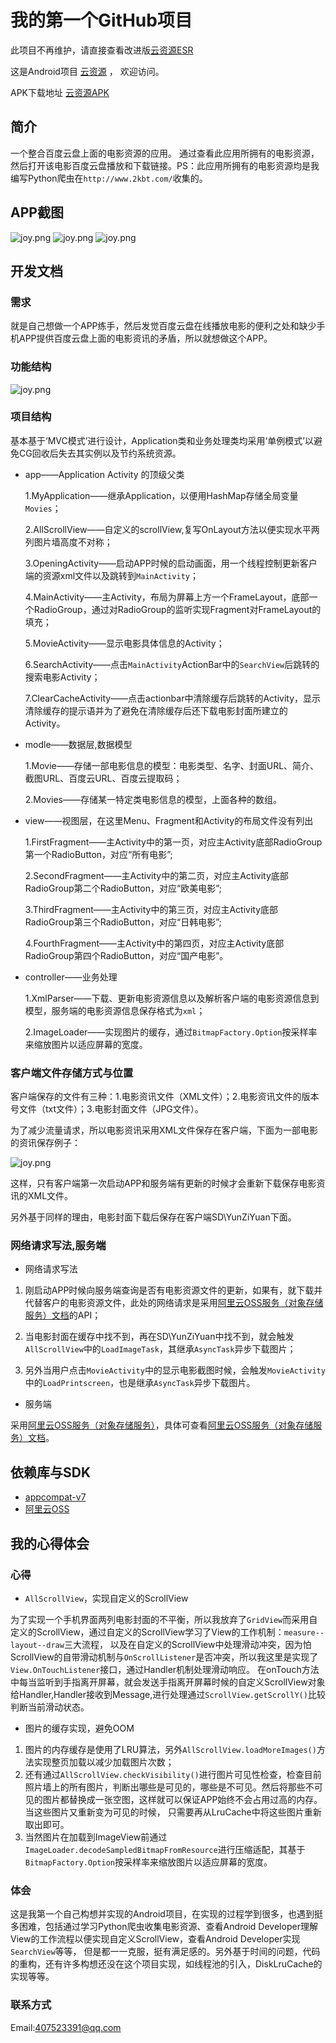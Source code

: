 # 我的第一个GitHub项目

此项目不再维护，请直接查看改进版[云资源ESR](https://github.com/abbenyyyyyy/yunziyuanESR) 

这是Android项目 [云资源](https://github.com/abbenyyyyyy/YunZiYuan.git) ，
欢迎访问。

APK下载地址 [云资源APK](http://pan.baidu.com/share/link?shareid=1753143903&uk=1946758570&from=homehot)

## 简介

一个整合百度云盘上面的电影资源的应用。
通过查看此应用所拥有的电影资源，然后打开该电影百度云盘播放和下载链接。PS：此应用所拥有的电影资源均是我编写Python爬虫在`http://www.2kbt.com/`收集的。

## APP截图

![joy.png](http://img1.ph.126.net/Gujhjr0K-lEhAmB4_cClpQ==/6630734613678014239.jpg)
![joy.png](http://img1.ph.126.net/Z2W29hEes4f6feLfP4XfxQ==/6619066596282626107.jpg)
![joy.png](http://img1.ph.126.net/qpbrXbedMy2GzwjivqCHqg==/6630525706468034365.jpg)

## 开发文档

### 需求

就是自己想做一个APP练手，然后发觉百度云盘在线播放电影的便利之处和缺少手机APP提供百度云盘上面的电影资讯的矛盾，所以就想做这个APP。

### 功能结构

![joy.png](http://img0.ph.126.net/wVAZmM8_8Etdwhkq_QheBQ==/6619291996166320959.png)

### 项目结构
基本基于‘MVC模式’进行设计，Application类和业务处理类均采用‘单例模式’以避免CG回收后失去其实例以及节约系统资源。
* app——Application Activity 的顶级父类
    
	1.MyApplication——继承Application，以便用HashMap存储全局变量``Movies``；
	
	2.AllScrollView——自定义的scrollView,复写OnLayout方法以便实现水平两列图片墙高度不对称；
	
	3.OpeningActivity——启动APP时候的启动画面，用一个线程控制更新客户端的资源xml文件以及跳转到``MainActivity``；
	
	4.MainActivity——主Activity，布局为屏幕上方一个FrameLayout，底部一个RadioGroup，通过对RadioGroup的监听实现Fragment对FrameLayout的填充；
	
	5.MovieActivity——显示电影具体信息的Activity；
	
	6.SearchActivity——点击``MainActivity``ActionBar中的``SearchView``后跳转的搜索电影Activity；
	
	7.ClearCacheActivity——点击actionbar中清除缓存后跳转的Activity，显示清除缓存的提示语并为了避免在清除缓存后还下载电影封面所建立的Activity。
	
* modle——数据层,数据模型
    
	1.Movie——存储一部电影信息的模型：电影类型、名字、封面URL、简介、截图URL、百度云URL、百度云提取码；
	
	2.Movies——存储某一特定类电影信息的模型，上面各种的数组。
	
* view——视图层，在这里Menu、Fragment和Activity的布局文件没有列出
	
	1.FirstFragment——主Activity中的第一页，对应主Activity底部RadioGroup第一个RadioButton，对应“所有电影”;
	
	2.SecondFragment——主Activity中的第二页，对应主Activity底部RadioGroup第二个RadioButton，对应“欧美电影”;
	
	3.ThirdFragment——主Activity中的第三页，对应主Activity底部RadioGroup第三个RadioButton，对应“日韩电影”;
	
	4.FourthFragment——主Activity中的第四页，对应主Activity底部RadioGroup第四个RadioButton，对应“国产电影”。
* controller——业务处理
	
	1.XmlParser——下载、更新电影资源信息以及解析客户端的电影资源信息到模型，服务端的电影资源信息保存格式为``xml``；
	
	2.ImageLoader——实现图片的缓存，通过``BitmapFactory.Option``按采样率来缩放图片以适应屏幕的宽度。

### 客户端文件存储方式与位置

客户端保存的文件有三种：1.电影资讯文件（XML文件）；2.电影资讯文件的版本号文件（txt文件）；3.电影封面文件（JPG文件）。

为了减少流量请求，所以电影资讯采用XML文件保存在客户端，下面为一部电影的资讯保存例子：

![joy.png](http://img1.ph.126.net/b5WtZ-Lsr1c5MAeMJNergA==/6619538286770938837.png)

这样，只有客户端第一次启动APP和服务端有更新的时候才会重新下载保存电影资讯的XML文件。

另外基于同样的理由，电影封面下载后保存在客户端SD\YunZiYuan下面。

### 网络请求写法,服务端
* 网络请求写法

1. 刚启动APP时候向服务端查询是否有电影资源文件的更新，如果有，就下载并代替客户的电影资源文件，此处的网络请求是采用[阿里云OSS服务（对象存储服务）文档](http://www.aliyun.com/product/oss/?spm=5176.383338.1906226.7.ZVHR1e)的API；

2. 当电影封面在缓存中找不到，再在SD\YunZiYuan中找不到，就会触发``AllScrollView``中的``LoadImageTask``，其继承``AsyncTask``异步下载图片；

3. 另外当用户点击``MovieActivity``中的显示电影截图时候，会触发``MovieActivity``中的``LoadPrintscreen``，也是继承``AsyncTask``异步下载图片。

* 服务端

采用[阿里云OSS服务（对象存储服务）](http://www.aliyun.com/product/oss/?spm=5176.383338.1906226.7.ZVHR1e)，具体可查看[阿里云OSS服务（对象存储服务）文档](http://www.aliyun.com/product/oss/?spm=5176.383338.1906226.7.ZVHR1e)。

## 依赖库与SDK

- [appcompat-v7](https://developer.android.com/tools/support-library/features.html#v7-appcompat)
- [阿里云OSS](https://docs.aliyun.com/?spm=5176.383663.201.106.nhr9sN#/pub/oss/sdk/android-sdk&preface)

## 我的心得体会

### 心得
* ``AllScrollView``，实现自定义的ScrollView

为了实现一个手机界面两列电影封面的不平衡，所以我放弃了``GridView``而采用自定义的ScrollView，通过自定义的ScrollView学习了View的工作机制：``measure--layout--draw``三大流程，
以及在自定义的ScrollView中处理滑动冲突，因为怕ScrollView的自带滑动机制与``OnScrollListener``是否冲突，所以我这里是实现了``View.OnTouchListener``接口，通过Handler机制处理滑动响应。
在onTouch方法中每当监听到手指离开屏幕，就会发送手指离开屏幕时候的自定义ScrollView对象给Handler,Handler接收到Message,进行处理通过``ScrollView.getScrollY()``比较判断当前滑动状态。

* 图片的缓存实现，避免OOM

1. 图片的内存缓存是使用了LRU算法，另外``AllScrollView.loadMoreImages()``方法实现整页加载以减少加载图片次数；
2. 还有通过``AllScrollView.checkVisibility()``进行图片可见性检查，检查目前照片墙上的所有图片，判断出哪些是可见的，哪些是不可见。然后将那些不可见的图片都替换成一张空图，这样就可以保证APP始终不会占用过高的内存。当这些图片又重新变为可见的时候，
只需要再从LruCache中将这些图片重新取出即可。
3. 当然图片在加载到ImageView前通过``ImageLoader.decodeSampledBitmapFromResource``进行压缩适配，其基于``BitmapFactory.Option``按采样率来缩放图片以适应屏幕的宽度。

### 体会

这是我第一个自己构想并实现的Android项目，在实现的过程学到很多，也遇到挺多困难，包括通过学习Python爬虫收集电影资源、查看Android Developer理解View的工作流程以便实现自定义ScrollView，查看Android Developer实现``SearchView``等等，
但是都一一克服，挺有满足感的。另外基于时间的问题，代码的重构，还有许多构想还没在这个项目实现，如线程池的引入，DiskLruCache的实现等等。

### 联系方式

Email:407523391@qq.com
